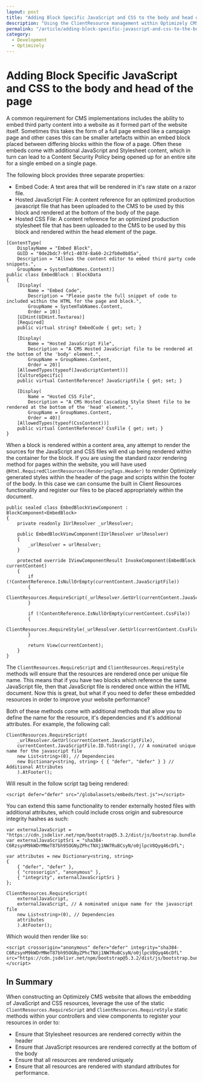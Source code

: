 ```yaml
---
layout: post
title: "Adding Block Specific JavaScript and CSS to the body and head of the page"
description: "Using the ClientResource management within Optimizely CMS to render JavaScript and CSS resources correctly within the rendered HTML document."
permalink: "/article/adding-block-specific-javascript-and-css-to-the-body-and-head-of-the-page"
category:
  - Development
  - Optimizely
---
```


# Adding Block Specific JavaScript and CSS to the body and head of the page

A common requirement for CMS implementations includes the ability to embed third party content into a website as it formed part of the website itself.  Sometimes this takes the form of a full page embed like a campaign page and other cases this can be smaller artefacts within an embed block placed between differing blocks within the flow of a page.  Often these embeds come with additional JavaScript and Stylesheet content, which in turn can lead to a Content Security Policy being opened up for an entire site for a single embed on a single page.

The following block provides three separate properties:

- Embed Code: A text area that will be rendered in it's raw state on a razor file.
- Hosted JavaScript File: A content reference for an optimized production javascript file that has been uploaded to the CMS to be used by this block and rendered at the bottom of the body of the page.
- Hosted CSS File: A content reference for an optimized production stylesheet file that has been uploaded to the CMS to be used by this block and rendered within the head element of the page.

```
[ContentType(
    DisplayName = "Embed Block",
    GUID = "0de2bdc7-9fc1-407d-8a60-2c2fb0e0b85a",
    Description = "Allows the content editor to embed third party code snippets.",
    GroupName = SystemTabNames.Content)]
public class EmbedBlock : BlockData
{
    [Display(
        Name = "Embed Code",
        Description = "Please paste the full snippet of code to included within the HTML for the page and block.",
        GroupName = SystemTabNames.Content,
        Order = 10)]
    [UIHint(UIHint.Textarea)]
    [Required]
    public virtual string? EmbedCode { get; set; }

    [Display(
        Name = "Hosted JavaScript File",
        Description = "A CMS Hosted JavaScript file to be rendered at the bottom of the 'body' element.",
        GroupName = GroupNames.Content,
        Order = 20)]
    [AllowedTypes(typeof(JavaScriptContent))]
    [CultureSpecific]
    public virtual ContentReference? JavaScriptFile { get; set; }

    [Display(
        Name = "Hosted CSS File",
        Description = "A CMS Hosted Cascading Style Sheet file to be rendered at the bottom of the 'head' element.",
        GroupName = GroupNames.Content,
        Order = 40)]
    [AllowedTypes(typeof(CssContent))]
    public virtual ContentReference? CssFile { get; set; }
}
```

When a block is rendered within a content area, any attempt to render the sources for the JavaScript and CSS files will end up being rendered within the container for the block. If you are using the standard razor rendering method for pages within the website, you will have used `@Html.RequiredClientResources(RenderingTags.Header)` to render Optimizely generated styles within the header of the page and scripts within the footer of the body.  In this case we can consume the built in Client Resources functionality and register our files to be placed appropriately within the document.

```
public sealed class EmbedBlockViewComponent : BlockComponent<EmbedBlock>
{
    private readonly IUrlResolver _urlResolver;

    public EmbedBlockViewComponent(IUrlResolver urlResolver)
    {
        _urlResolver = urlResolver;
    }

    protected override IViewComponentResult InvokeComponent(EmbedBlock currentContent)
    {
        if (!ContentReference.IsNullOrEmpty(currentContent.JavaScriptFile))
        {
            ClientResources.RequireScript(_urlResolver.GetUrl(currentContent.JavaScriptFile)).AtFooter();
        }

        if (!ContentReference.IsNullOrEmpty(currentContent.CssFile))
        {
            ClientResources.RequireStyle(_urlResolver.GetUrl(currentContent.CssFile)).AtHeader();
        }

        return View(currentContent);
    }
}
```

The `ClientResources.RequireScript` and `ClientResources.RequireStyle` methods will ensure that the resources are rendered once per unique file name.  This means that if you have two blocks which reference the same JavaScript file, then that JavaScript file is rendered once within the HTML document.  Now this is great, but what if you need to defer these embedded resources in order to improve your website performance?

Both of these methods come with additional methods that allow you to define the name for the resource, it's dependencies and it's additional attributes.  For example, the following call:

```
ClientResources.RequireScript(
    _urlResolver.GetUrl(currentContent.JavaScriptFile),
    currentContent.JavaScriptFile.ID.ToString(), // A nominated unique name for the javascript file
    new List<string>(0), // Dependencies
    new Dictionary<string, string> { { "defer", "defer" } } // Additional Attributes
    ).AtFooter();
```

Will result in the follow script tag being rendered:

```
<script defer="defer" src="/globalassets/embeds/test.js"></script>
```

You can extend this same functionality to render externally hosted files with additional attributes, which could include cross origin and subresource integrity hashes as such:

```
var externalJavaScript = "https://cdn.jsdelivr.net/npm/bootstrap@5.3.2/dist/js/bootstrap.bundle.min.js";
var externalJavaScriptSri = "sha384-C6RzsynM9kWDrMNeT87bh95OGNyZPhcTNXj1NW7RuBCsyN/o0jlpcV8Qyq46cDfL";

var attributes = new Dictionary<string, string>
{
    { "defer", "defer" },
    { "crossorigin", "anonymous" },
    { "integrity", externalJavaScriptSri }
};

ClientResources.RequireScript(
    externalJavaScript,
    externalJavaScript, // A nominated unique name for the javascript file
    new List<string>(0), // Dependencies
    attributes
    ).AtFooter();
```

Which would then render like so:

```
<script crossorigin="anonymous" defer="defer" integrity="sha384-C6RzsynM9kWDrMNeT87bh95OGNyZPhcTNXj1NW7RuBCsyN/o0jlpcV8Qyq46cDfL" src="https://cdn.jsdelivr.net/npm/bootstrap@5.3.2/dist/js/bootstrap.bundle.min.js"></script>
```

## In Summary

When constructing an Optimizely CMS website that allows the embedding of JavaScript and CSS resources, leverage the use of the static `ClientResources.RequireScript` and `ClientResources.RequireStyle` static methods within your controllers and view components to register your resources in order to:

- Ensure that Stylesheet resources are rendered correctly within the header
- Ensure that JavaScript resources are rendered correctly at the bottom of the body
- Ensure that all resources are rendered uniquely
- Ensure that all resources are rendered with standard attributes for performance.
 
